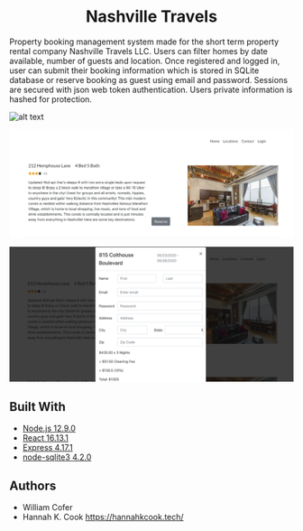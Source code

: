 <h1 align='center'> Nashville Travels </h1>



<p align='left'> Property booking management system made for the short term property rental company Nashville Travels LLC. Users can filter homes by date available, number of guests and location. Once registered and logged in, user can submit their booking information which is stored in SQLite database or reserve booking as guest using email and password. Sessions are secured with json web token authentication. Users private information is hashed for protection.</p>




![alt text](https://raw.githubusercontent.com/willcofer555/nashville_travels/master/src/img/home_datepicker.png)


![alt text](https://raw.githubusercontent.com/willcofer555/nashville_travels/master/src/img/gh_5_26.png)
 
 ![alt text](https://raw.githubusercontent.com/willcofer555/nashville_travels/master/src/img/gh_5_26_1.png)


## Built With

* [Node.js 12.9.0](https://nodejs.org/docs/latest-v12.x/api/) 
* [React 16.13.1](https://reactjs.org/docs/react-api.html) 
* [Express 4.17.1](https://expressjs.com/) 
* [node-sqlite3 4.2.0](https://github.com/mapbox/node-sqlite3/wiki)

## Authors

* William Cofer 
* Hannah K. Cook https://hannahkcook.tech/ 

